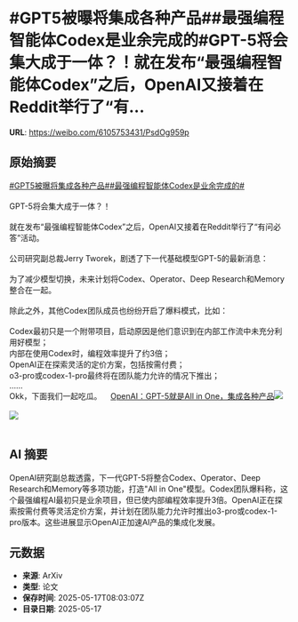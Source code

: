# #GPT5被曝将集成各种产品##最强编程智能体Codex是业余完成的#GPT-5将会集大成于一体？！就在发布“最强编程智能体Codex”之后，OpenAI又接着在Reddit举行了“有...

**URL**: https://weibo.com/6105753431/PsdOg959p

## 原始摘要

<a href="https://m.weibo.cn/search?containerid=231522type%3D1%26t%3D10%26q%3D%23GPT5%E8%A2%AB%E6%9B%9D%E5%B0%86%E9%9B%86%E6%88%90%E5%90%84%E7%A7%8D%E4%BA%A7%E5%93%81%23&amp;extparam=%23GPT5%E8%A2%AB%E6%9B%9D%E5%B0%86%E9%9B%86%E6%88%90%E5%90%84%E7%A7%8D%E4%BA%A7%E5%93%81%23" data-hide=""><span class="surl-text">#GPT5被曝将集成各种产品#</span></a><a href="https://m.weibo.cn/search?containerid=231522type%3D1%26t%3D10%26q%3D%23%E6%9C%80%E5%BC%BA%E7%BC%96%E7%A8%8B%E6%99%BA%E8%83%BD%E4%BD%93Codex%E6%98%AF%E4%B8%9A%E4%BD%99%E5%AE%8C%E6%88%90%E7%9A%84%23&amp;extparam=%23%E6%9C%80%E5%BC%BA%E7%BC%96%E7%A8%8B%E6%99%BA%E8%83%BD%E4%BD%93Codex%E6%98%AF%E4%B8%9A%E4%BD%99%E5%AE%8C%E6%88%90%E7%9A%84%23" data-hide=""><span class="surl-text">#最强编程智能体Codex是业余完成的#</span></a><br><br>GPT-5将会集大成于一体？！<br><br>就在发布“最强编程智能体Codex”之后，OpenAI又接着在Reddit举行了“有问必答”活动。<br><br>公司研究副总裁Jerry Tworek，剧透了下一代基础模型GPT-5的最新消息：<br><br>为了减少模型切换，未来计划将Codex、Operator、Deep Research和Memory整合在一起。<br><br>除此之外，其他Codex团队成员也纷纷开启了爆料模式，比如：<br><br>Codex最初只是一个附带项目，启动原因是他们意识到在内部工作流中未充分利用好模型；<br>内部在使用Codex时，编程效率提升了约3倍；<br>OpenAI正在探索灵活的定价方案，包括按需付费；<br>o3-pro或codex-1-pro最终将在团队能力允许的情况下推出；<br>……<br>Okk，下面我们一起吃瓜。<a href="https://weibo.cn/sinaurl?u=https%3A%2F%2Fmp.weixin.qq.com%2Fs%2FkDUSmhU3hXXF6SzyC9jXVA" data-hide=""><span class="url-icon"><img style="width: 1rem;height: 1rem" src="https://h5.sinaimg.cn/upload/2015/09/25/3/timeline_card_small_web_default.png" referrerpolicy="no-referrer"></span><span class="surl-text">OpenAI：GPT-5就是All in One，集成各种产品</span></a><img style="" src="https://tvax1.sinaimg.cn/large/006Fd7o3ly1i1id0jx02zj319s0ysqgv.jpg" referrerpolicy="no-referrer"><br><br><img style="" src="https://tvax4.sinaimg.cn/large/006Fd7o3ly1i1id0g92wcj30pz0hpack.jpg" referrerpolicy="no-referrer"><br><br>

## AI 摘要

OpenAI研究副总裁透露，下一代GPT-5将整合Codex、Operator、Deep Research和Memory等多项功能，打造"All in One"模型。Codex团队爆料称，这个最强编程AI最初只是业余项目，但已使内部编程效率提升3倍。OpenAI正在探索按需付费等灵活定价方案，并计划在团队能力允许时推出o3-pro或codex-1-pro版本。这些进展显示OpenAI正加速AI产品的集成化发展。

## 元数据

- **来源**: ArXiv
- **类型**: 论文
- **保存时间**: 2025-05-17T08:03:07Z
- **目录日期**: 2025-05-17

